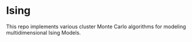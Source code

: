 # Ising
This repo implements various cluster Monte Carlo algorithms for modeling multidimensional Ising Models.
